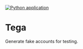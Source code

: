 [![Python application](https://github.com/remcoeijsackers/namegen/actions/workflows/python-app.yml/badge.svg)](https://github.com/remcoeijsackers/namegen/actions/workflows/python-app.yml)

# Tega
Generate fake accounts for testing.
